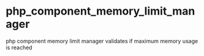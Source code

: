 php_component_memory_limit_manager
==================================

php component memory limit manager validates if maximum memory usage is reached
